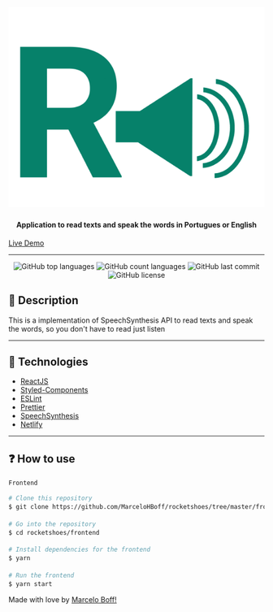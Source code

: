 <h1 align="center">
  <img alt="reader" src="./public/favicon.png">

  <h4 align="center">
    Application to read texts and speak the words in Portugues or English
  </h4>

  <a href="https://boff-reader.netlify.app/">
    Live Demo
  </a>
</h1>

---

<p align="center">
  <img alt="GitHub top languages" src="https://img.shields.io/github/languages/top/MarceloHBoff/reader.svg">

  <img alt="GitHub count languages" src="https://img.shields.io/github/languages/count/MarceloHBoff/reader.svg">

  <img alt="GitHub last commit" src="https://img.shields.io/github/last-commit/MarceloHBoff/reader.svg">

  <img alt="GitHub license" src="https://img.shields.io/github/license/MarceloHBoff/reader.svg">
</p>

<h2>📔 Description</h2>

This is a implementation of SpeechSynthesis API to read texts and speak the words, so you don't have to read just listen

---

</details>

<h2>🚀 Technologies</h2>

- [ReactJS](https://reactjs.org/)
- [Styled-Components](https://styled-components.com/)
- [ESLint](https://eslint.org/)
- [Prettier](https://prettier.io/)
- [SpeechSynthesis](https://developer.mozilla.org/pt-BR/docs/Web/API/SpeechSynthesis)
- [Netlify](https://www.netlify.com/)

---

<h2>❓ How to use</h2>

`Frontend`

```bash
# Clone this repository
$ git clone https://github.com/MarceloHBoff/rocketshoes/tree/master/frontend

# Go into the repository
$ cd rocketshoes/frontend

# Install dependencies for the frontend
$ yarn

# Run the frontend
$ yarn start
```

Made with love by [Marcelo Boff!](https://www.linkedin.com/in/marcelo-boff)
